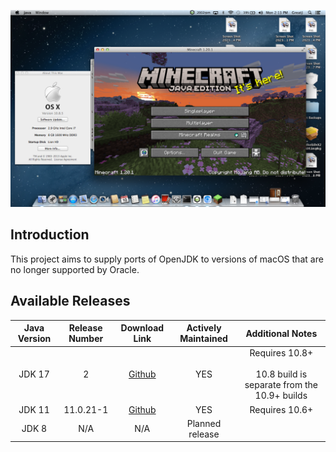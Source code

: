 ![Minecraft 1.20 running on OS X 10.8](MC_on_MountainLion.png)

## Introduction

This project aims to supply ports of OpenJDK to versions of macOS that are no longer supported by Oracle.

## Available Releases
| Java Version | Release Number | Download Link | Actively Maintained | Additional Notes |
|:------------:|:--------------:|:-------------:|:-------------------:|:----------------:|
|    JDK 17    |        2       |[Github](https://github.com/Jazzzny/jdk-macos-legacy/releases/tag/jazzzny-jdk-17-2)|         YES         |  Requires 10.8+<br><br> 10.8 build is separate from the 10.9+ builds       |
|    JDK 11    |  11.0.21-1     |    [Github](https://github.com/Jazzzny/jdk-macos-legacy/releases/tag/jdk-11-snowleopard-1)       |  YES     |    Requires 10.6+    |
|    JDK 8     |      N/A       |N/A |Planned release|                  |